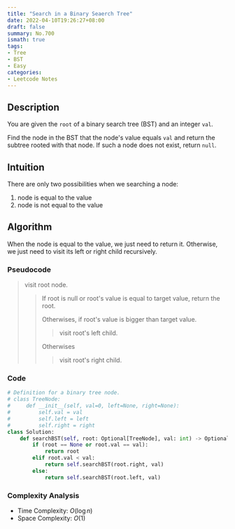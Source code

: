 ```yaml
---
title: "Search in a Binary Seaerch Tree"
date: 2022-04-10T19:26:27+08:00
draft: false
summary: No.700
ismath: true
tags:
- Tree
- BST
- Easy
categories:
- Leetcode Notes
---
```


## Description

You are given the `root` of a binary search tree (BST) and an integer `val`.

Find the node in the BST that the node's value equals `val` and return the subtree rooted with that node. If such a node does not exist, return `null`.

## Intuition
There are only two possibilities when we searching a node:
1. node is equal to the value
2. node is not equal to the value

## Algorithm

When the node is equal to the value, we just need to return it. Otherwise, we just need to visit its left or right child recursively.

### Pseudocode
> visit root node.
>
>> If root is null or root's value is equal to target value, return the root.
>>
>> Otherwises, if root's value is bigger than target value.
>>
>>> visit root's left child.
>>
>> Otherwises
>>
>>> visit root's right child.

### Code

```python
# Definition for a binary tree node.
# class TreeNode:
#     def __init__(self, val=0, left=None, right=None):
#         self.val = val
#         self.left = left
#         self.right = right
class Solution:
    def searchBST(self, root: Optional[TreeNode], val: int) -> Optional[TreeNode]:
        if (root == None or root.val == val):
            return root
        elif root.val < val:
            return self.searchBST(root.right, val)
        else:
            return self.searchBST(root.left, val)
```

### Complexity Analysis
- Time Complexity: $O(\log{n})$
- Space Complexity: $O(1)$